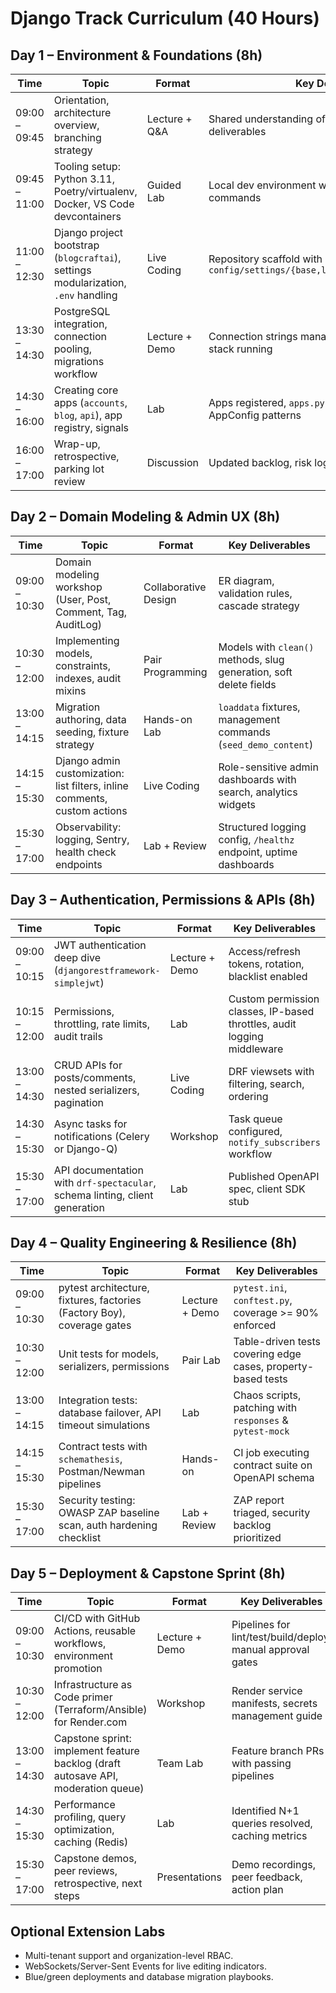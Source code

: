 # Django Track Curriculum (40 Hours)

## Day 1 – Environment & Foundations (8h)

| Time | Topic | Format | Key Deliverables |
| --- | --- | --- | --- |
| 09:00 – 09:45 | Orientation, architecture overview, branching strategy | Lecture + Q&A | Shared understanding of branch goals and deliverables |
| 09:45 – 11:00 | Tooling setup: Python 3.11, Poetry/virtualenv, Docker, VS Code devcontainers | Guided Lab | Local dev environment with reproducible `Makefile` commands |
| 11:00 – 12:30 | Django project bootstrap (`blogcraftai`), settings modularization, `.env` handling | Live Coding | Repository scaffold with `config/settings/{base,local,staging,production}.py` |
| 13:30 – 14:30 | PostgreSQL integration, connection pooling, migrations workflow | Lecture + Demo | Connection strings managed via `.env`, `docker-compose` stack running |
| 14:30 – 16:00 | Creating core apps (`accounts`, `blog`, `api`), app registry, signals | Lab | Apps registered, `apps.py` instrumented with AppConfig patterns |
| 16:00 – 17:00 | Wrap-up, retrospective, parking lot review | Discussion | Updated backlog, risk log |

## Day 2 – Domain Modeling & Admin UX (8h)

| Time | Topic | Format | Key Deliverables |
| --- | --- | --- | --- |
| 09:00 – 10:30 | Domain modeling workshop (User, Post, Comment, Tag, AuditLog) | Collaborative Design | ER diagram, validation rules, cascade strategy |
| 10:30 – 12:00 | Implementing models, constraints, indexes, audit mixins | Pair Programming | Models with `clean()` methods, slug generation, soft delete fields |
| 13:00 – 14:15 | Migration authoring, data seeding, fixture strategy | Hands-on Lab | `loaddata` fixtures, management commands (`seed_demo_content`) |
| 14:15 – 15:30 | Django admin customization: list filters, inline comments, custom actions | Live Coding | Role-sensitive admin dashboards with search, analytics widgets |
| 15:30 – 17:00 | Observability: logging, Sentry, health check endpoints | Lab + Review | Structured logging config, `/healthz` endpoint, uptime dashboards |

## Day 3 – Authentication, Permissions & APIs (8h)

| Time | Topic | Format | Key Deliverables |
| --- | --- | --- | --- |
| 09:00 – 10:15 | JWT authentication deep dive (`djangorestframework-simplejwt`) | Lecture + Demo | Access/refresh tokens, rotation, blacklist enabled |
| 10:15 – 12:00 | Permissions, throttling, rate limits, audit trails | Lab | Custom permission classes, IP-based throttles, audit logging middleware |
| 13:00 – 14:30 | CRUD APIs for posts/comments, nested serializers, pagination | Live Coding | DRF viewsets with filtering, search, ordering |
| 14:30 – 15:30 | Async tasks for notifications (Celery or Django-Q) | Workshop | Task queue configured, `notify_subscribers` workflow |
| 15:30 – 17:00 | API documentation with `drf-spectacular`, schema linting, client generation | Lab | Published OpenAPI spec, client SDK stub |

## Day 4 – Quality Engineering & Resilience (8h)

| Time | Topic | Format | Key Deliverables |
| --- | --- | --- | --- |
| 09:00 – 10:30 | pytest architecture, fixtures, factories (Factory Boy), coverage gates | Lecture + Demo | `pytest.ini`, `conftest.py`, coverage >= 90% enforced |
| 10:30 – 12:00 | Unit tests for models, serializers, permissions | Pair Lab | Table-driven tests covering edge cases, property-based tests |
| 13:00 – 14:15 | Integration tests: database failover, API timeout simulations | Lab | Chaos scripts, patching with `responses` & `pytest-mock` |
| 14:15 – 15:30 | Contract tests with `schemathesis`, Postman/Newman pipelines | Hands-on | CI job executing contract suite on OpenAPI schema |
| 15:30 – 17:00 | Security testing: OWASP ZAP baseline scan, auth hardening checklist | Lab + Review | ZAP report triaged, security backlog prioritized |

## Day 5 – Deployment & Capstone Sprint (8h)

| Time | Topic | Format | Key Deliverables |
| --- | --- | --- | --- |
| 09:00 – 10:30 | CI/CD with GitHub Actions, reusable workflows, environment promotion | Lecture + Demo | Pipelines for lint/test/build/deploy, manual approval gates |
| 10:30 – 12:00 | Infrastructure as Code primer (Terraform/Ansible) for Render.com | Workshop | Render service manifests, secrets management guide |
| 13:00 – 14:30 | Capstone sprint: implement feature backlog (draft autosave API, moderation queue) | Team Lab | Feature branch PRs with passing pipelines |
| 14:30 – 15:30 | Performance profiling, query optimization, caching (Redis) | Lab | Identified N+1 queries resolved, caching metrics |
| 15:30 – 17:00 | Capstone demos, peer reviews, retrospective, next steps | Presentations | Demo recordings, peer feedback, action plan |

## Optional Extension Labs

- Multi-tenant support and organization-level RBAC.
- WebSockets/Server-Sent Events for live editing indicators.
- Blue/green deployments and database migration playbooks.

